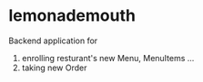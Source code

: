 # lemonademouth
 
Backend application for 
1. enrolling resturant's new Menu, MenuItems ...
2. taking new Order
